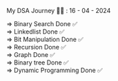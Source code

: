 My DSA Journey 👨‍💻 : 16 - 04 - 2024

=> Binary Search Done ✅ <br>
=> Linkedlist Done ✅ <br>
=> Bit Manipulation Done ✅ <br>
=> Recursion Done ✅ <br>
=> Graph Done ✅ <br>
=> Binary tree Done ✅ <br>
=> Dynamic Programming Done ✅ <br>
